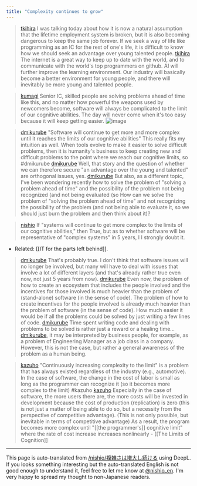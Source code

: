 ```yaml
---
title: "Complexity continues to grow"
---
```


> [tkihira](https://x.com/tkihira/status/1826566255215869991) I was talking today about how it is now a natural assumption that the lifetime employment system is broken, but it is also becoming dangerous to keep the same job forever. If we seek a way of life like programming as an IC for the rest of one's life, it is difficult to know how we should seek an advantage over young talented people.
> [tkihira](https://x.com/tkihira/status/1826566697106698688) The internet is a great way to keep up to date with the world, and to communicate with the world's top programmers on github. AI will further improve the learning environment. Our industry will basically become a better environment for young people, and there will inevitably be more young and talented people.

> [kumagi](https://x.com/kumagi/status/1826609822684627452) Senior IC, skilled people are solving problems ahead of time like this, and no matter how powerful the weapons used by newcomers become, software will always be complicated to the limit of our cognitive abilities. The day will never come when it's too easy because it will keep getting easier.
>  ![image](https://pbs.twimg.com/media/GVlr85HXcAAWJzY?format=jpg&name=small#.png)

> [dmikurube](https://x.com/dmikurube/status/1826625917512548685) "Software will continue to get more and more complex until it reaches the limits of our cognitive abilities" This really fits my intuition as well. When tools evolve to make it easier to solve difficult problems, then it is humanity's business to keep creating new and difficult problems to the point where we reach our cognitive limits, so #dmikurube
> [dmikurube](https://x.com/dmikurube/status/1826627389067329793) Well, that story and the question of whether we can therefore secure "an advantage over the young and talented" are orthogonal issues, yes.
> [dmikurube](https://x.com/dmikurube/status/1826629017795252395) But also, as a different topic, I've been wondering recently how to solve the problem of "solving a problem ahead of time" and the possibility of the problem not being recognized (and not being evaluated (so How can we solve the problem of "solving the problem ahead of time" and not recognizing the possibility of the problem (and not being able to evaluate it, so we should just burn the problem and then think about it)?

> [nishio](https://x.com/nishio/status/1826628640895066145) If "systems will continue to get more complex to the limits of our cognitive abilities," then True, but as to whether software will be representative of "complex systems" in 5 years, I I strongly doubt it.
- Related: [[IT for the parts left behind]].

> [dmikurube](https://x.com/dmikurube/status/1826629907616764337) That's probably true. I don't think that software issues will no longer be involved, but many will have to deal with issues that involve a lot of different layers (and that's already rather true even now, not just 5 years from now).
> [dmikurube](https://x.com/dmikurube/status/1826631037868511258) Even now, the problem of how to create an ecosystem that includes the people involved and the incentives for those involved is much heavier than the problem of (stand-alone) software (in the sense of code). The problem of how to create incentives for the people involved is already much heavier than the problem of software (in the sense of code). How much easier it would be if all the problems could be solved by just writing a few lines of code.
> [dmikurube](https://x.com/dmikurube/status/1826631465540694046) Time spent writing code and dealing with problems to be solved is rather just a reward or a healing time...
> [dmikurube](https://x.com/dmikurube/status/1826633557508587545), it may be interpreted by business people, for example, as a problem of Engineering Manager as a job class in a company. However, this is not the case, but rather a general awareness of the problem as a human being.

> [kazuho](https://x.com/kazuho/status/1826789617183719671) "Continuously increasing complexity to the limit" is a problem that has always existed regardless of the industry (e.g., automotive). In the case of software, the change in the cost of labor is small as long as the programmer can recognize it (so it becomes more complex to the limit) #kazuho
> [kazuho](https://x.com/kazuho/status/1826791074393903278) Especially in the case of software, the more users there are, the more costs will be invested in development because the cost of production (replication) is zero (this is not just a matter of being able to do so, but a necessity from the perspective of competitive advantage). (This is not only possible, but inevitable in terms of competitive advantage)
>  As a result, the program becomes more complex until "[[the programmer's]] cognitive limit" where the rate of cost increase increases nonlinearly
    - [[The Limits of Cognition]]

---
This page is auto-translated from [/nishio/複雑さは増大し続ける](https://scrapbox.io/nishio/複雑さは増大し続ける) using DeepL. If you looks something interesting but the auto-translated English is not good enough to understand it, feel free to let me know at [@nishio_en](https://twitter.com/nishio_en). I'm very happy to spread my thought to non-Japanese readers.